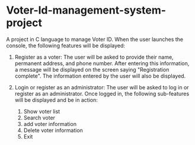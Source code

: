 # Voter-Id-management-system-project

A project in C language to manage Voter ID. When the user launches the console, the following features will be displayed:

1. Register as a voter: The user will be asked to provide their name, permanent address, and phone number. After entering this information, a message will be displayed on the screen saying "Registration complete". The information entered by the user will also be displayed.

2. Login or register as an administrator: The user will be asked to log in or register as an administrator. Once logged in, the following sub-features will be displayed and be in action:

   1. Show voter list
   2. Search voter
   3. add voter information
   4. Delete voter information
   5. Exit
